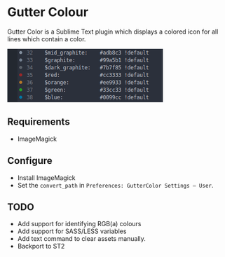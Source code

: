 # Gutter Colour

Gutter Color is a Sublime Text plugin which displays a colored icon for all lines which contain a color.

![GutterColor](screenshot.png)

## Requirements

* ImageMagick

## Configure

* Install ImageMagick
* Set the `convert_path` in `Preferences: GutterColor Settings – User`.


## TODO

* Add support for identifying RGB(a) colours
* Add support for SASS/LESS variables
* Add text command to clear assets manually.
* Backport to ST2
